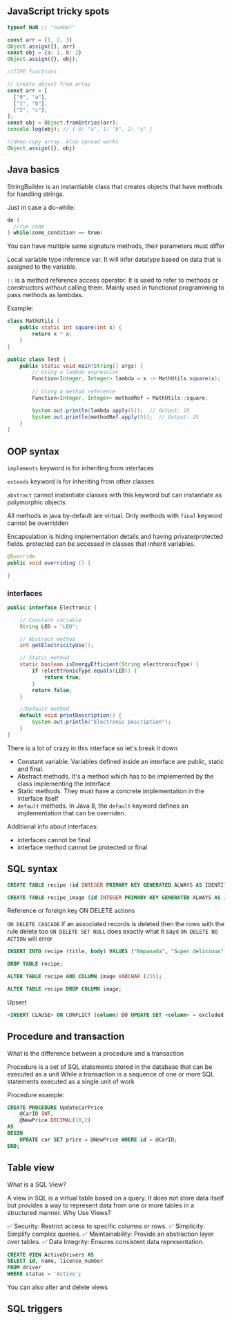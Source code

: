 ## JavaScript tricky spots

```js
typeof NaN // "number"

const arr = [1, 2, 3]
Object.assign([], arr)
const obj = {a: 1, b: 2}
Object.assign({}, obj);

//IIFE functions

// create object from array
const arr = [
  ["0", "a"],
  ["1", "b"],
  ["2", "c"],
];
const obj = Object.fromEntries(arr);
console.log(obj); // { 0: "a", 1: "b", 2: "c" }

//deep copy array. Also spread works
Object.assign({}, obj)
```

## Java basics

StringBuilder is an instantiable class that creates objects that have methods for handling strings.

Just in case a do-while:

```java
do { 
  //run code
} while(some_condition == true)
```

You can have multiple same signature methods, their parameters must differ

Local variable type inference var. It will infer datatype based on data that is assigned to the variable.

`::` is a method reference access operator. It is used to refer to methods or constructors without calling them. Mainly used in functional programming to pass methods as lambdas.

Example:

```java
class MathUtils {
    public static int square(int x) {
        return x * x;
    }
}

public class Test {
    public static void main(String[] args) {
        // Using a lambda expression
        Function<Integer, Integer> lambda = x -> MathUtils.square(x);
        
        // Using a method reference
        Function<Integer, Integer> methodRef = MathUtils::square;

        System.out.println(lambda.apply(5));  // Output: 25
        System.out.println(methodRef.apply(5));  // Output: 25
    }
}
```

## OOP syntax

`implements` keyword is for inheriting from interfaces

`extends` keyword is for inheriting from other classes

`abstract` cannot instantiate classes with this keyword but can instantiate as polymorphic objects

All methods in java by-default are virtual. Only methods with `final` keyword cannot be overridden

Encapsulation is hiding implementation details and having private/protected fields. protected can be accessed in classes that inherit variables.

```java
@Override
public void overriding () {

}
```

### interfaces

```java
public interface Electronic {

    // Constant variable
    String LED = "LED";

    // Abstract method
    int getElectricityUse();

    // Static method
    static boolean isEnergyEfficient(String electtronicType) {
        if (electtronicType.equals(LED)) {
            return true;
        }
        return false;
    }

    //Default method
    default void printDescription() {
        System.out.println("Electronic Description");
    }
}
```

There is a lot of crazy in this interface so let's break it down
- Constant variable. Variables defined inside an interface are public, static and final. 
- Abstract methods. It's a method which has to be implemented by the class implementing the interface
- Static methods. They must have a concrete implementation in the interface itself
- `default` methods. In Java 8, the `default` keyword defines an implementation that can be overriden.  

Additional info about interfaces:
- interfaces cannot be final
- interface method cannot be protected or final

## SQL syntax

```sql
CREATE TABLE recipe (id INTEGER PRIMARY KEY GENERATED ALWAYS AS IDENTITY, title VARCHAR (255) UNIQUE NOT NULL, body TEXT);
```

```sql
CREATE TABLE recipe_image (id INTEGER PRIMARY KEY GENERATED ALWAYS AS IDENTITY, recipe_id INT REFERENCES recipe(id), title VARCHAR (255) NOT NULL, type VARCHAR (255) NOT NULL);
```

Reference or foreign key ON DELETE actions

`ON DELETE CASCADE` if an associated records is deleted then the rows with the rule delete too
`ON DELETE SET NULL` does exactly what it says 
`ON DELETE NO ACTION` will error

```sql
INSERT INTO recipe (title, body) VALUES ("Empanada", "Super delicious"), ("Taco", "Juicy embrace");
```

```sql
DROP TABLE recipe;
```

```sql
ALTER TABLE recipe ADD COLUMN image VARCHAR (255);
```

```sql
ALTER TABLE recipe DROP COLUMN image;
```

Upsert

```sql
<INSERT CLAUSE> ON CONFLICT (column) DO UPDATE SET <column> = excluded.<column>
```

## Procedure and transaction

What is the difference between a procedure and a transaction

Procedure is a set of SQL statements stored in the database that can be executed as a unit
While a transaction is a sequence of one or more SQL statements executed as a single unit of work

Procedure example:

```sql
CREATE PROCEDURE UpdateCarPrice
    @CarID INT,
    @NewPrice DECIMAL(10,2)
AS
BEGIN
    UPDATE car SET price = @NewPrice WHERE id = @CarID;
END;
```

## Table view

What is a SQL View?

A view in SQL is a virtual table based on a query. It does not store data itself but provides a way to represent data from one or more tables in a structured manner.
Why Use Views?

✅ Security: Restrict access to specific columns or rows.
✅ Simplicity: Simplify complex queries.
✅ Maintainability: Provide an abstraction layer over tables.
✅ Data Integrity: Ensures consistent data representation.

```sql
CREATE VIEW ActiveDrivers AS
SELECT id, name, license_number 
FROM driver
WHERE status = 'Active';
```

You can also alter and delete views

## SQL triggers